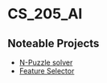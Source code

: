 # CS_205_AI

## Noteable Projects
- [N-Puzzle solver](https://github.com/yashUcr773/CS_205_AI/tree/main/Projects/Project%201)
- [Feature Selector](https://github.com/yashUcr773/CS_205_AI/tree/main/Projects/Project%202) 
